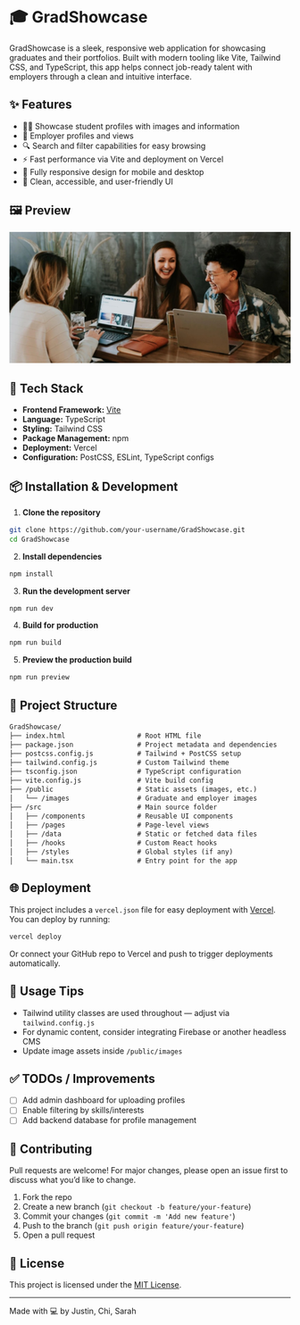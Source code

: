 # 🎓 GradShowcase

GradShowcase is a sleek, responsive web application for showcasing graduates and their portfolios. Built with modern tooling like Vite, Tailwind CSS, and TypeScript, this app helps connect job-ready talent with employers through a clean and intuitive interface.

## ✨ Features

- 🧑‍🎓 Showcase student profiles with images and information  
- 🏢 Employer profiles and views  
- 🔍 Search and filter capabilities for easy browsing  
- ⚡ Fast performance via Vite and deployment on Vercel  
- 📱 Fully responsive design for mobile and desktop  
- 🎨 Clean, accessible, and user-friendly UI  

## 🖼️ Preview

![screenshot](./public/images/showcaseHero.jpg)

## 🚀 Tech Stack

- **Frontend Framework:** [Vite](https://vitejs.dev/)  
- **Language:** TypeScript  
- **Styling:** Tailwind CSS  
- **Package Management:** npm  
- **Deployment:** Vercel  
- **Configuration:** PostCSS, ESLint, TypeScript configs  

## 📦 Installation & Development

1. **Clone the repository**  
```bash
git clone https://github.com/your-username/GradShowcase.git
cd GradShowcase
```

2. **Install dependencies**  
```bash
npm install
```

3. **Run the development server**  
```bash
npm run dev
```

4. **Build for production**  
```bash
npm run build
```

5. **Preview the production build**  
```bash
npm run preview
```

## 📁 Project Structure

```
GradShowcase/
├── index.html                  # Root HTML file
├── package.json                # Project metadata and dependencies
├── postcss.config.js           # Tailwind + PostCSS setup
├── tailwind.config.js          # Custom Tailwind theme
├── tsconfig.json               # TypeScript configuration
├── vite.config.js              # Vite build config
├── /public                     # Static assets (images, etc.)
│   └── /images                 # Graduate and employer images
├── /src                        # Main source folder
│   ├── /components             # Reusable UI components
│   ├── /pages                  # Page-level views
│   ├── /data                   # Static or fetched data files
│   ├── /hooks                  # Custom React hooks
│   ├── /styles                 # Global styles (if any)
│   └── main.tsx                # Entry point for the app
```

## 🌐 Deployment

This project includes a `vercel.json` file for easy deployment with [Vercel](https://vercel.com). You can deploy by running:

```bash
vercel deploy
```

Or connect your GitHub repo to Vercel and push to trigger deployments automatically.

## 🧠 Usage Tips

- Tailwind utility classes are used throughout — adjust via `tailwind.config.js`  
- For dynamic content, consider integrating Firebase or another headless CMS  
- Update image assets inside `/public/images`  

## ✅ TODOs / Improvements

- [ ] Add admin dashboard for uploading profiles  
- [ ] Enable filtering by skills/interests  
- [ ] Add backend database for profile management  

## 🤝 Contributing

Pull requests are welcome! For major changes, please open an issue first to discuss what you’d like to change.

1. Fork the repo  
2. Create a new branch (`git checkout -b feature/your-feature`)  
3. Commit your changes (`git commit -m 'Add new feature'`)  
4. Push to the branch (`git push origin feature/your-feature`)  
5. Open a pull request  

## 📜 License

This project is licensed under the [MIT License](LICENSE).

---

Made with 💻 by Justin, Chi, Sarah
